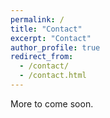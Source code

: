 ```yaml
---
permalink: /
title: "Contact"
excerpt: "Contact"
author_profile: true
redirect_from: 
  - /contact/
  - /contact.html
---
```


More to come soon.